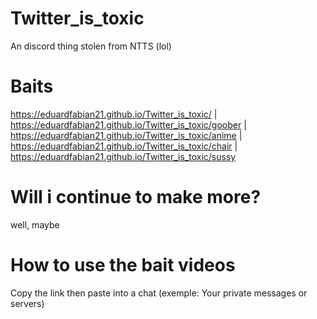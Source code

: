 # Twitter_is_toxic
An discord thing stolen from NTTS (lol)

# Baits
https://eduardfabian21.github.io/Twitter_is_toxic/ | https://eduardfabian21.github.io/Twitter_is_toxic/goober | https://eduardfabian21.github.io/Twitter_is_toxic/anime | https://eduardfabian21.github.io/Twitter_is_toxic/chair | https://eduardfabian21.github.io/Twitter_is_toxic/sussy

# Will i continue to make more?
well, maybe

# How to use the bait videos
Copy the link then paste into a chat (exemple: Your private messages or servers)
